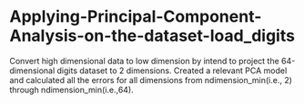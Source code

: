 # Applying-Principal-Component-Analysis-on-the-dataset-load_digits
Convert high dimensional data to low dimension by intend to project the 64-dimensional digits dataset to 2 dimensions. Created a relevant PCA model and calculated all the errors for all dimensions from ndimension_min(i.e., 2) through ndimension_min(i.e.,64).
